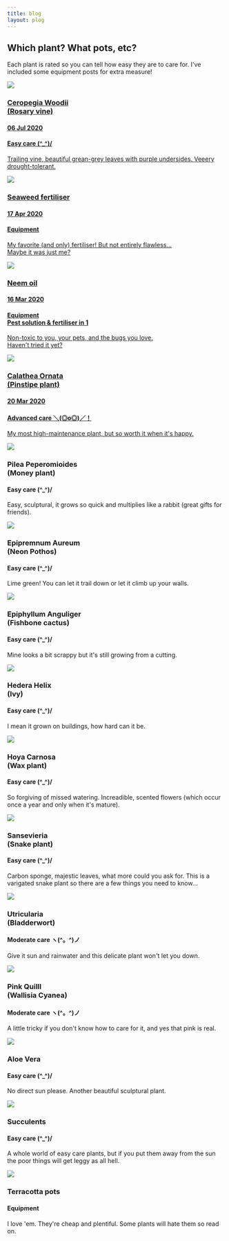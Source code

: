 ```yaml
---
title: blog
layout: plog
---
```


<!-- Text section -->
<section>
    <article>
        <div class="text-item">
            <h2>Which plant? What pots, etc?</h2>
            <p>Each plant is rated so you can tell how easy they are to care for. I've included some equipment posts for extra measure!</p>
        </div>
    </article>
</section>


<!-- Blog page section -->
<div class="page-grid">
    <div class="grid-item">
        <a href="/plog/2020/07/06/ceropegia-woodii"><img src="resources/images/CeropegiaWoodii_1.jpg"/>
        <div class="grid-text">
            <h3>Ceropegia Woodii<br />(Rosary vine)</h3>
            <h4>06 Jul 2020</h4>
            <h4>Easy care (^_^)/</h4>
            <p>Trailing vine, beautiful grean-grey leaves with purple undersides. Veeery drought-tolerant.</p>
        </div>
        </a>
    </div>
    <div class="grid-item">
        <a href="https://clairevanblerck.com/plog/2020/04/17/seaweed-fertiliser"><img src="resources/images/Seaweed-Vitax.jpg">
        <div class="grid-text">
            <h3>Seaweed fertiliser</h3>
            <h4>17 Apr 2020</h4>
            <h4>Equipment</h4>
            <p>My favorite (and only) fertiliser! But not entirely flawless...<br>Maybe it was just me?</p>
        </div>
        </a>
    </div>
    <div class="grid-item">
        <a href="https://clairevanblerck.com/plog/2020/03/16/neem-oil"><img src="resources/images/NeemOil_TheSoapery.jpg">
        <div class="grid-text">
            <h3>Neem oil</h3>
            <h4>16 Mar 2020</h4>
            <h4>Equipment<br>Pest solution & fertiliser in 1</h4>
            <p>Non-toxic to you, your pets, and the bugs you love.<br>Haven't tried it yet?</p>
        </div>
        </a>
    </div>
    <div class="grid-item">
      <a href="https://clairevanblerck.com/plog/2020/03/20/calathea-ornata"><img src="resources/images/CalatheaOrnata_2.jpg">
        <div class="grid-text">
            <h3>Calathea Ornata<br>(Pinstipe plant)</h3>
            <h4>20 Mar 2020</h4>
            <h4>Advanced care ＼(◎o◎)／！</h4>
            <p>My most high-maintenance plant, but so worth it when it's happy.</p>
        </div>
      </a>
    </div>
    <div class="grid-item">
        <img src="resources/images/PileaPeperomioides.jpg">
        <div class="grid-text">
            <h3>Pilea Peperomioides<br>(Money plant)</h3>
            <h4>Easy care (^_^)/</h4>
            <p>Easy, sculptural, it grows so quick and multiplies like a rabbit (great gifts for friends).</p>
        </div>
    </div>
    <div class="grid-item">
        <img src="resources/images/EpipremnumAureum.jpg">
        <div class="grid-text">
            <h3>Epipremnum Aureum<br>(Neon Pothos)</h3>
            <h4>Easy care (^_^)/</h4>
            <p>Lime green! You can let it trail down or let it climb up your walls.</p>
        </div>
    </div>
    <div class="grid-item">
        <img src="resources/images/EpiphyllumAnguliger_1.jpg">
        <div class="grid-text">
            <h3>Epiphyllum Anguliger<br>(Fishbone cactus)</h3>
            <h4>Easy care (^_^)/</h4>
            <p>Mine looks a bit scrappy but it's still growing from a cutting.</p>
        </div>
    </div>
    <div class="grid-item">
        <img src="resources/images/HederaHelix_2.jpg">
        <div class="grid-text">
            <h3>Hedera Helix<br>(Ivy)</h3>
            <h4>Easy care (^_^)/</h4>
            <p>I mean it grown on buildings, how hard can it be.</p>
        </div>
    </div>
    <div class="grid-item">
        <img src="resources/images/HoyaCarnosa_close-up.jpg">
        <div class="grid-text">
            <h3>Hoya Carnosa<br>(Wax plant)</h3>
            <h4>Easy care (^_^)/</h4>
            <p>So forgiving of missed watering. Increadible, scented flowers (which occur once a year and only when it's mature).</p>
        </div>
    </div>
    <div class="grid-item">
        <img src="resources/images/Sansevieria.jpg">
        <div class="grid-text">
            <h3>Sansevieria<br>(Snake plant)</h3>
            <h4>Easy care (^_^)/</h4>
            <p>Carbon sponge, majestic leaves, what more could you ask for. This is a varigated snake plant so there are a few things you need to know...</p>
        </div>
    </div>
    <div class="grid-item">
        <img src="resources/images/Utricularia_2.jpg">
        <div class="grid-text">
            <h3>Utricularia<br>(Bladderwort)</h3>
            <h4>Moderate care ヽ(^。^)ノ</h4>
            <p>Give it sun and rainwater and this delicate plant won't let you down.</p>
        </div>
    </div>
    <div class="grid-item">
        <img src="resources/images/WallisiaCyanea_1.jpg">
        <div class="grid-text">
            <h3>Pink Quilll<br>(Wallisia Cyanea)</h3>
            <h4>Moderate care ヽ(^。^)ノ</h4>
            <p>A little tricky if you don't know how to care for it, and yes that pink is real.</p>
        </div>
    </div>
    <div class="grid-item">
        <img src="resources/images/AloeVera_1.jpg">
        <div class="grid-text">
            <h3>Aloe Vera</h3>
            <h4>Easy care (^_^)/</h4>
            <p>No direct sun please. Another beautiful sculptural plant.</p>
        </div>
    </div>
    <div class="grid-item">
        <img src="resources/images/Succulent.jpg">
        <div class="grid-text">
            <h3>Succulents</h3>
            <h4>Easy care (^_^)/</h4>
            <p>A whole world of easy care plants, but if you put them away from the sun the poor things will get leggy as all hell.</p>
        </div>
    </div>
    <div class="grid-item">
        <img src="resources/images/Terracotta-pots.jpg">
        <div class="grid-text">
            <h3>Terracotta pots</h3>
            <h4>Equipment</h4>
            <p>I love 'em. They're cheap and plentiful. Some plants will hate them so read on.</p>
        </div>
    </div>
</div>